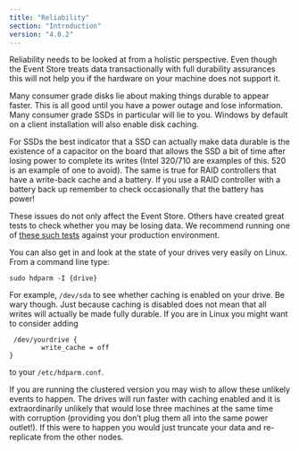 ```yaml
---
title: "Reliability"
section: "Introduction"
version: "4.0.2"
---
```


Reliability needs to be looked at from a holistic perspective. Even though the Event Store treats data transactionally with full durability assurances this will not help you if the hardware on your machine does not support it.

Many consumer grade disks lie about making things durable to appear faster. This is all good until you have a power outage and lose information. Many consumer grade SSDs in particular will lie to you. Windows by default on a client installation will also enable disk caching.

For SSDs the best indicator that a SSD can actually make data durable is the existence of a capacitor on the board that allows the SSD a bit of time after losing power to complete its writes (Intel 320/710 are examples of this. 520 is an example of one to avoid). The same is true for RAID controllers that have a write-back cache and a battery. If you use a RAID controller with a battery back up remember to check occasionally that the battery has power!

These issues do not only affect the Event Store. Others have created great tests to check whether you may be losing data. We recommend running one of [these such tests](http://highperfpostgres.com/disk-plug-pull-testing) against your production environment.

You can also get in and look at the state of your drives very easily on Linux. From a command line type:

```
sudo hdparm -I {drive}
```

For example, `/dev/sda` to see whether caching is enabled on your drive. Be wary though. Just because caching is disabled does not mean that all writes will actually be made fully durable. If you are in Linux you might want to consider adding

```
 /dev/yourdrive {
        write_cache = off
}
```

to your `/etc/hdparm.conf`.

If you are running the clustered version you may wish to allow these unlikely events to happen. The drives will run faster with caching enabled and it is extraordinarily unlikely that would lose three machines at the same time with corruption (providing you don’t plug them all into the same power outlet!). If this were to happen you would just truncate your data and re-replicate from the other nodes. 
